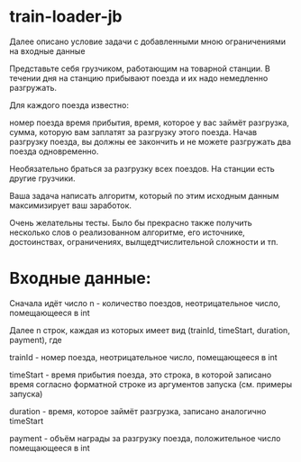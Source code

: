 # train-loader-jb

Далее описано условие задачи с добавленными мною ограничениями на входные данные

Представьте себя грузчиком, работающим на товарной станции. В течении дня на станцию прибывают поезда и их надо немедленно разгружать.

Для каждого поезда известно:

номер поезда
время прибытия,
время, которое у вас займёт разгрузка,
сумма, которую вам заплатят за разгрузку этого поезда.
Начав разгрузку поезда, вы должны ее закончить и не можете разгружать два поезда одновременно.

Необязательно браться за разгрузку всех поездов. На станции есть другие грузчики.

Ваша задача написать алгоритм, который по этим исходным данным максимизирует ваш заработок.

Очень желательны тесты. Было бы прекрасно также получить несколько слов о реализованном алгоритме, его источнике, достоинствах, ограничениях, вылщедтчислительной сложности и тп.

# Входные данные:

Сначала идёт число n - количество поездов, неотрицательное число, помещающееся в int

Далее n строк, каждая из которых имеет вид (trainId, timeStart, duration, payment), где

trainId - номер поезда, неотрицательное число, помещающееся в int

timeStart - время прибытия поезда, это строка, в которой записано время согласно форматной строке из аргументов запуска (см. примеры запуска)

duration - время, которое займёт разгрузка, записано аналогично timeStart

payment - объём награды за разгрузку поезда, положительное число помещающееся в int
